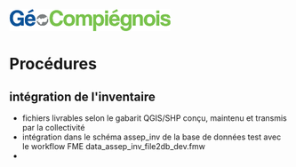 ![picto](/doc/img/Logo_web-GeoCompiegnois.png)

# Procédures

## intégration de l'inventaire

- fichiers livrables selon le gabarit QGIS/SHP conçu, maintenu et transmis par la collectivité
- intégration dans le schéma assep_inv de la base de données test avec le workflow FME data_assep_inv_file2db_dev.fmw
- 



